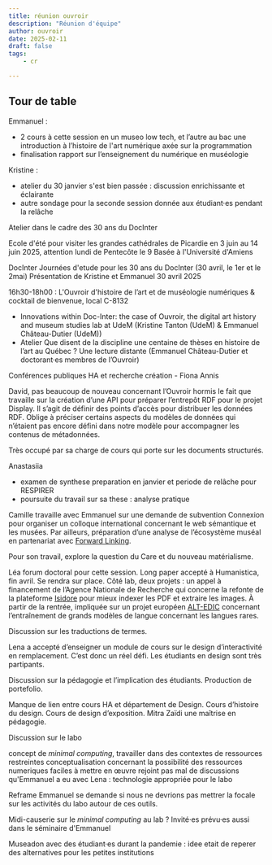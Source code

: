 ```yaml
---
title: réunion ouvroir 
description: "Réunion d'équipe"
author: ouvroir
date: 2025-02-11
draft: false
tags: 
    - cr

---
```


## Tour de table 

Emmanuel : 
- 2 cours à cette session en un museo low tech, et l’autre au bac une introduction à l’histoire de l'art numérique axée sur la programmation 
- finalisation rapport sur l’enseignement du numérique en muséologie

Kristine : 
- atelier du 30 janvier s'est bien passée : discussion enrichissante et éclairante 
- autre sondage pour la seconde session donnée aux étudiant·es pendant la relâche

Atelier dans le cadre des 30 ans du DocInter

Ecole d'été pour visiter les grandes cathédrales de Picardie en 3 juin au 14 juin 2025, attention lundi de Pentecôte le 9 
Basée à l'Université d'Amiens 

DocInter
Journées d'etude pour les 30 ans du DocInter (30 avril, le 1er et le 2mai)
Présentation de Kristine et Emmanuel 
30 avril 2025

16h30-18h00 : L'Ouvroir d'histoire de l’art et de muséologie numériques & cocktail de bienvenue, local C-8132
- Innovations within Doc-Inter: the case of Ouvroir, the digital art history and museum studies lab at UdeM (Kristine Tanton (UdeM) & Emmanuel Château-Dutier (UdeM))
- Atelier Que disent de la discipline une centaine de thèses en histoire de l’art au Québec ? Une lecture distante (Emmanuel Château-Dutier et doctorant·es membres de l’Ouvroir)

Conférences publiques HA et recherche création - Fiona Annis 


David, pas beaucoup de nouveau concernant l’Ouvroir hormis le fait que travaille sur la création d’une API pour préparer l’entrepôt RDF pour le projet Display. Il s’agit de définir des points d’accès pour distribuer les données RDF. Oblige à préciser certains aspects du modèles de données qui n’étaient pas encore défini dans notre modèle pour accompagner les contenus de métadonnées.

Très occupé par sa charge de cours qui porte sur les documents structurés.

Anastasiia 
- examen de synthese preparation en janvier et periode de relâche pour RESPIRER 
- poursuite du travail sur sa these : analyse pratique 

Camille travaille avec Emmanuel sur une demande de subvention Connexion pour organiser un colloque international concernant le web sémantique et les musées. Par ailleurs, préparation d’une analyse de l’écosystème muséal en partenariat avec [Forward Linking](https://hsscommons.ca/en/groups/forward_linking/events/2024conference).

Pour son travail, explore la question du Care et du nouveau matérialisme.

Léa forum doctoral pour cette session. Long paper accepté à Humanistica, fin avril. Se rendra sur place. Côté lab, deux projets : un appel à financement de l’Agence Nationale de Recherche qui concerne la refonte de la plateforme [Isidore](https://isidore.science) pour mieux indexer les PDF et extraire les images. À partir de la rentrée, impliquée sur un projet européen [ALT-EDIC](https://alt-edic.eu) concernant l’entraînement de grands modèles de langue concernant les langues rares.

Discussion sur les traductions de termes.

Lena a accepté d’enseigner un module de cours sur le design d’interactivité en remplacement. C’est donc un réel défi. Les étudiants en design sont très partipants.

Discussion sur la pédagogie et l’implication des étudiants.
Production de portefolio.

Manque de lien entre cours HA et département de Design. Cours d’histoire du design. Cours de design d’exposition.
Mitra Zaïdi une maîtrise en pédagogie.

Discussion sur le labo 

concept de *minimal computing*, travailler dans des contextes de ressources restreintes 
conceptualisation concernant la possibilité des ressources numeriques faciles à mettre en œuvre
rejoint pas mal de discussions qu'Emmanuel a eu avec Lena : technologie appropriée pour le labo 

Reframe 
Emmanuel se demande si nous ne devrions pas mettrer la focale sur les activités du labo autour de ces outils. 

Midi-causerie sur le *minimal computing* au lab ? 
Invité·es prévu·es aussi dans le séminaire d'Emmanuel 

Museadon avec des étudiant·es durant la pandemie : idee etait de reperer des alternatives pour les petites institutions 
